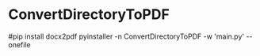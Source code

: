 # ConvertDirectoryToPDF

#pip install docx2pdf
pyinstaller -n ConvertDirectoryToPDF -w 'main.py' --onefile
